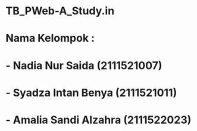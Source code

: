 # TB_PWeb-A_Study.in
# 
# Nama Kelompok :
# - Nadia Nur Saida       (2111521007)
# - Syadza Intan Benya    (2111521011)
# - Amalia Sandi Alzahra  (2111522023)
